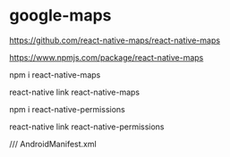 # google-maps

https://github.com/react-native-maps/react-native-maps

https://www.npmjs.com/package/react-native-maps

npm i react-native-maps

react-native link react-native-maps

npm i react-native-permissions

react-native link react-native-permissions

/// AndroidManifest.xml

<uses-permission android:name="android.permission.SYSTEM_ALERT_WINDOW"/>
<uses-permission android:name="android.permission.ACCESS_COURSE_LOCATION"/>
<uses-permission android:name="android.permission.ACCESS_FINE_LOCATION" />


<meta-data android:name="com.google.android.geo.API_KEY" android:value="AIzaSyB-yXvrMgpIvbxBsHYUYX7xcCcew28lTio"/>
